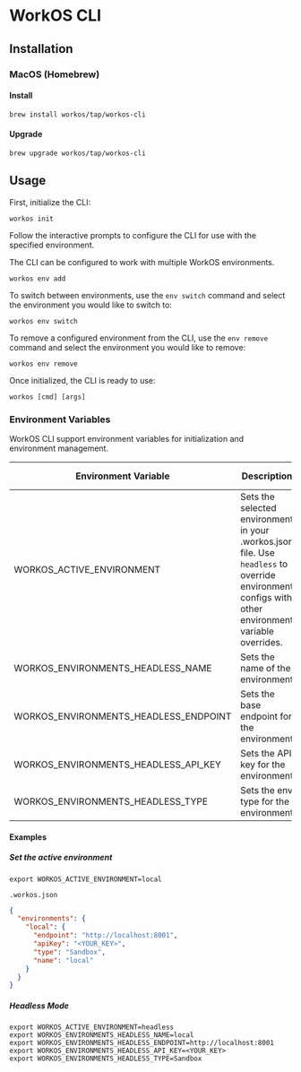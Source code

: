 # WorkOS CLI

## Installation

### MacOS (Homebrew)

#### Install

```shell
brew install workos/tap/workos-cli
```

#### Upgrade

```shell
brew upgrade workos/tap/workos-cli
```

## Usage

First, initialize the CLI:

```shell
workos init
```

Follow the interactive prompts to configure the CLI for use with the specified environment.

The CLI can be configured to work with multiple WorkOS environments.

```shell
workos env add
```

To switch between environments, use the `env switch` command and select the environment you would like to switch to:

```shell
workos env switch
```

To remove a configured environment from the CLI, use the `env remove` command and select the environment you would like to remove:

```shell
workos env remove
```

Once initialized, the CLI is ready to use:

```shell
workos [cmd] [args]
```

### Environment Variables
WorkOS CLI support environment variables for initialization and environment management.

| Environment Variable                  | Description                                                                                                                                        | Supported Values     |
|---------------------------------------|----------------------------------------------------------------------------------------------------------------------------------------------------|----------------------|
| WORKOS_ACTIVE_ENVIRONMENT             | Sets the selected environment in your .workos.json file. Use `headless` to override environment configs with other environment variable overrides. |                      |
| WORKOS_ENVIRONMENTS_HEADLESS_NAME     | Sets the name of the environment                                                                                                                   |                      |
| WORKOS_ENVIRONMENTS_HEADLESS_ENDPOINT | Sets the base endpoint for the environment                                                                                                         |                      |
| WORKOS_ENVIRONMENTS_HEADLESS_API_KEY  | Sets the API key for the environment                                                                                                               |                      |
| WORKOS_ENVIRONMENTS_HEADLESS_TYPE     | Sets the env type for the environment                                                                                                              | Production / Sandbox |

#### Examples

##### Set the active environment

```shell
export WORKOS_ACTIVE_ENVIRONMENT=local
```

`.workos.json`
```json
{
  "environments": {
    "local": {
      "endpoint": "http://localhost:8001",
      "apiKey": "<YOUR_KEY>",
      "type": "Sandbox",
      "name": "local"
    }
  }
}
```

##### Headless Mode

```shell
export WORKOS_ACTIVE_ENVIRONMENT=headless
export WORKOS_ENVIRONMENTS_HEADLESS_NAME=local
export WORKOS_ENVIRONMENTS_HEADLESS_ENDPOINT=http://localhost:8001
export WORKOS_ENVIRONMENTS_HEADLESS_API_KEY=<YOUR_KEY>
export WORKOS_ENVIRONMENTS_HEADLESS_TYPE=Sandbox
```
